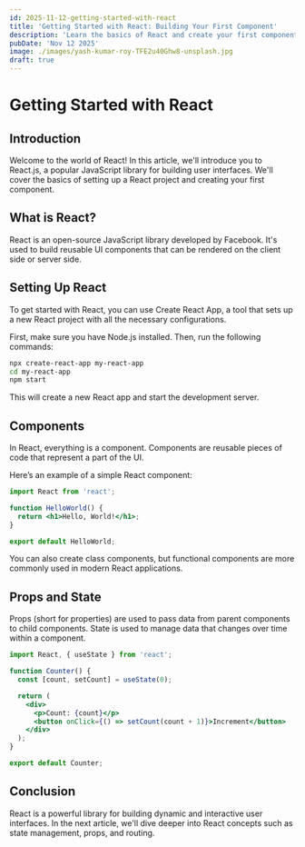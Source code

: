 ```yaml
---
id: 2025-11-12-getting-started-with-react
title: 'Getting Started with React: Building Your First Component'
description: 'Learn the basics of React and create your first component in this beginner-friendly guide.'
pubDate: 'Nov 12 2025'
image: ./images/yash-kumar-roy-TFE2u40Ghw8-unsplash.jpg
draft: true
---
```


# Getting Started with React

## Introduction

Welcome to the world of React! In this article, we'll introduce you to React.js, a popular JavaScript library
for building user interfaces. We'll cover the basics of setting up a React project and creating your first
component.

## What is React?

React is an open-source JavaScript library developed by Facebook. It's used to build reusable UI components that
can be rendered on the client side or server side.

## Setting Up React

To get started with React, you can use Create React App, a tool that sets up a new React project with all the
necessary configurations.

First, make sure you have Node.js installed. Then, run the following commands:

```bash
npx create-react-app my-react-app
cd my-react-app
npm start
```

This will create a new React app and start the development server.

## Components

In React, everything is a component. Components are reusable pieces of code that represent a part of the UI.

Here’s an example of a simple React component:

```jsx
import React from 'react';

function HelloWorld() {
  return <h1>Hello, World!</h1>;
}

export default HelloWorld;
```

You can also create class components, but functional components are more commonly used in modern React
applications.

## Props and State

Props (short for properties) are used to pass data from parent components to child components. State is used to
manage data that changes over time within a component.

```jsx
import React, { useState } from 'react';

function Counter() {
  const [count, setCount] = useState(0);

  return (
    <div>
      <p>Count: {count}</p>
      <button onClick={() => setCount(count + 1)}>Increment</button>
    </div>
  );
}

export default Counter;
```

## Conclusion

React is a powerful library for building dynamic and interactive user interfaces. In the next article, we'll
dive deeper into React concepts such as state management, props, and routing.
